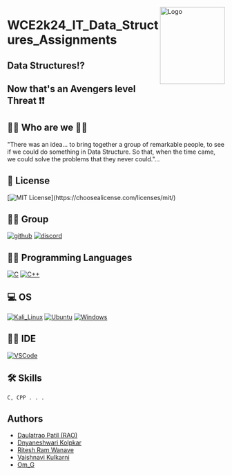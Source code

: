 <img src="https://www.freepnglogos.com/uploads/avengers-png-logo/avengers-logo-jmk-prime-deviantart-16.wXI5yDcwdQDQDCH8N2AGVp7CsCIVI8jyeq55ChbwfRM" align="right"
     alt="Logo" width="150" height="178">
# WCE2k24_IT_Data_Structures_Assignments

## Data Structures⁉
## Now that's an Avengers level Threat ❗❗



## 👩‍💻 Who are we 👨‍💻
"There was an idea... to bring together a group of remarkable people, to see if we could do something in Data Structure. So that, when the time came, we could solve the problems that they never could."…


## 🔰 License
[![MIT License](https://img.shields.io/apm/l/atomic-design-ui.svg?)](https://choosealicense.com/licenses/mit/)


## 🤜🤛 Group
[![github](https://img.shields.io/badge/GitHub-100000?style=for-the-badge&logo=github&logoColor=white)](https://github.com/DnyaneshwariKolapkar/WCE2k24_Data_Structures)
[![discord](https://img.shields.io/badge/Discord-7289DA?style=for-the-badge&logo=discord&logoColor=white)](https://discord.gg/aGRqQWE4)


## 👨‍💻 Programming Languages 
[![C](https://img.shields.io/badge/C-00599C?style=for-the-badge&logo=c&logoColor=white)](https://en.wikipedia.org/wiki/C_(programming_language))
[![C++](https://img.shields.io/badge/C%2B%2B-00599C?style=for-the-badge&logo=c%2B%2B&logoColor=white)](https://en.wikipedia.org/wiki/C%2B%2B)

## 💻 OS 
[![Kali_Linux](https://img.shields.io/badge/Kali_Linux-557C94?style=for-the-badge&logo=kali-linux&logoColor=white)](https://www.kali.org/)
[![Ubuntu](https://img.shields.io/badge/Ubuntu-E95420?style=for-the-badge&logo=ubuntu&logoColor=white)](https://ubuntu.com/)
[![Windows](https://img.shields.io/badge/Windows-0078D6?style=for-the-badge&logo=windows&logoColor=white)](https://www.microsoft.com/en-in/windows/windows-11)

## 👩‍💻 IDE
[![VSCode](https://img.shields.io/badge/Visual_Studio_Code-0078D4?style=for-the-badge&logo=visual%20studio%20code&logoColor=white)](https://code.visualstudio.com/download)


## 🛠 Skills
```
C, CPP . . .
```

## Authors

- [Daulatrao Patil (RAO)](https://github.com/RAOexe)
- [Dnyaneshwari Kolpkar](https://github.com/DnyaneshwariKolapkar)
- [Ritesh Ram Wanave](https://github.com/RiteshWanave)
- [Vaishnavi Kulkarni](https://github.com/vaishnavi802)
- [Om_G](https://github.com/ProProgrammer18)
